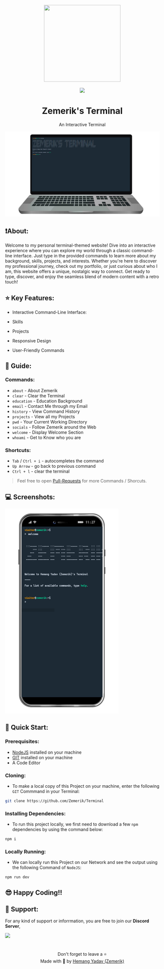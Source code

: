 <p align = "center">

<img src = "public/terminal.jpg" style = "height:250px;width:250px">

<br>

<br>

<img src = "https://skillicons.dev/icons?i=typescript,html,react,nodejs,vscode,vercel,vite,github&perline=25">

</p>

<h1 align = "center">
  Zemerik's Terminal
</h1>

<p align = "center">
    An Interactive Terminal
</p>

<p align = "center">
  <img src = "public/screenshot_laptop.png" alt = "Laptop Screenshot" />
</p>

## ❗About:

Welcome to my personal terminal-themed website! Dive into an interactive experience where you can explore my world through a classic command-line interface. Just type in the provided commands to learn more about my background, skills, projects, and interests. Whether you're here to discover my professional journey, check out my portfolio, or just curious about who I am, this website offers a unique, nostalgic way to connect. Get ready to type, discover, and enjoy the seamless blend of modern content with a retro touch!

## ⭐ Key Features:

- Interactive Command-Line Interface:

- Skills

- Projects

- Responsive Design

- User-Friendly Commands

## 📱 Guide:

### Commands:

- `about` - About Zemerik
- `clear` - Clear the Terminal
- `education` - Education Background
- `email` - Contact Me through my Email
- `history` - View Command History
- `projects` - View all my Projects
- `pwd` - Your Current Working Directory
- `socials` - Follow Zemerik around the Web
- `welcome` - Display Welcome Section
- `whoami` - Get to Know who you are

### Shortcuts:

- `Tab` / `Ctrl + i` - autocompletes the command
- `Up Arrow` - go back to previous command
- `Ctrl + l` - clear the terminal

> Feel free to open [Pull-Requests](https://github.com/Zemerik/Terminal/pulls) for more Commands / Shorcuts. 

## 💻 Screenshots:

![Phone Screenshot](public/screenshot_phone.png)

## 🚀 Quick Start:

### Prerequisites:

- [NodeJS](https://nodejs.org) installed on your machine
- [GIT](https://git-scm.com) installed on your machine
- A Code Editor

### Cloning:

- To make a local copy of this Project on your machine, enter the following `GIT` Commmand in your Terminal:

```bash
git clone https://github.com/Zemerik/Terminal
```

### Installing Dependencies:

- To run this project locally, we first need to download a few `npm` dependencies by using the command below:

```bash
npm i
```

### Locally Running:

- We can locally run this Project on our Network and see the output using the following Command of `NodeJS`:

```bash
npm run dev
```

## 😎 Happy Coding!!

## 💁 Support:

For any kind of support or inforrmation, you are free to join our **Discord Server**,

<a href = "https://discord.gg/UF9KsmuGbr">
  <img src = "https://invidget.switchblade.xyz/UF9KsmuGbr">
</a>

#

<p align = "center">
  Don't forget to leave a ⭐
  <br>
  Made with 💖 by <a href = "https://github.com/Zemerik">Hemang Yadav (Zemerik)</a>
</p>
